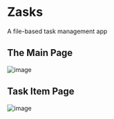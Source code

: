 # Zasks

A file-based task management app

## The Main Page
![image](https://github.com/hwingu/Zasks/assets/71299818/99fd4149-831e-4c34-a0df-111e5e1d5eae)

## Task Item Page
![image](https://github.com/hwingu/Zasks/assets/71299818/faba7b59-7be7-4542-875b-42ba8cef0469)


